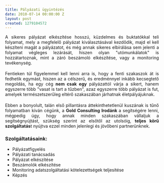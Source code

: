 ```yaml
---
title: Pályázati ügyintézés
date: 2010-07-14 00:00:00 Z
layout: post
created: 1279104572
---
```


<p style="text-align: justify;">A sikeres  pályázat elkészítése hosszú, küzdelmes és buktatókkal teli folyamat, mely a megfelelő pályázat kiválasztásával kezdődik, majd el<strong> </strong>kell készíteni magát a pályázatot, és még annak sikeres elbírálása sem jelenti a folyamat végleges lezárását, hiszen olyan "utómunkálatok" is hozzátartoznak, mint a záró beszámoló elkészítése, vagy a monitoring tevékenység.</p> <p style="margin-top: 0.19in; margin-bottom: 0.19in; text-align: justify;">Fentieken túl figyelemmel kell lenni arra is, hogy a fenti szakaszok át is fedhetik egymást, hiszen az a célszerű, és eredménnyel inkább kecsegtető megoldás, ha egy cég <strong>nem csak egy</strong> pályázattól várja a sikert, hanem egyszerre több "vasat is tart a tűzben", azaz egyszerre több pályázat is fut, amelyek természetszerűleg eltérő szakaszában járhatnak életpályájuknak.</p> <p style="margin-top: 0.19in; margin-bottom: 0.19in; text-align: justify;">Ebben a bonyolult, talán első pillantásra áttekinthetetlenül kuszának is tűnő folyamatban kíván cégünk, a <strong>Gold Consulting Irodánk </strong>a segítségére lenni, mégpedig úgy, hogy annak minden szakaszában vállaljuk a <strong><span style="font-weight: normal;">segítségnyújtást</span></strong>, szükség szerint az elsőtől az utolsóig, <strong>teljes körű szolgáltatás</strong>t nyújtva ezzel minden jelenlegi és jövőbeni partnerünknek.</p><h3 style="text-align: justify;"><strong>Szolgáltatásaink:</strong></h3> <ul><li style="text-align: justify;">Pályázatfigyelés</li><li style="text-align: justify;">Pályázati tanácsadás</li><li style="text-align: justify;">Pályázat elkészítése</li><li style="text-align: justify;">Beszámolók elkészítése</li><li style="text-align: justify;">Monitoring adatszolgáltatási 	kötelezettségek teljesítése</li><li style="text-align: justify;"> Képzés</li></ul>
